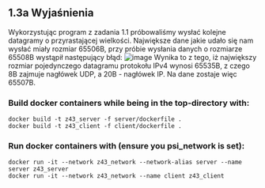 ## 1.3a Wyjaśnienia
Wykorzystując program z zadania 1.1 próbowaliśmy wysłać kolejne datagramy o przyrastającej wielkości. Największe dane jakie udało się nam wysłać miały rozmiar 65506B, przy próbie wysłania danych o rozmiarze 65508B wystąpił następujący błąd:
![image](https://github.com/kubao503/psi-lab/assets/67715928/09dced7e-3a7e-495d-a930-c4e0bdba7e78)
Wynika to z tego, iż największy rozmiar pojedynczego datagramu protokołu IPv4 wynosi 65535B, z czego 8B zajmuje nagłówek UDP, a 20B - nagłówek IP. Na dane zostaje więc 65507B.

### Build docker containers while being in the top-directory with:
```console
docker build -t z43_server -f server/dockerfile .
docker build -t z43_client -f client/dockerfile .
```
### Run docker containers with (ensure you psi_network is set):
```console
docker run -it --network z43_network --network-alias server --name server z43_server
docker run -it --network z43_network --name client z43_client
```
